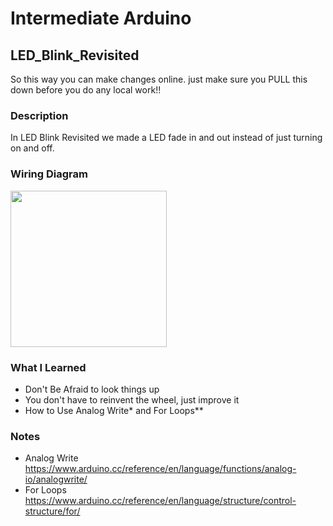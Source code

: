 # Intermediate Arduino 

## LED_Blink_Revisited

 So this way you can make changes online.  just make sure you PULL this down before you do any local work!!

### Description 

In LED Blink Revisited we made a LED fade in and out instead of just turning on and off.  

### Wiring Diagram 

<img src="LED_Blink_Revisited.png" width="250" />

### What I Learned

* Don't Be Afraid to look things up 
* You don't have to reinvent the wheel, just improve it 
* How to Use Analog Write* and For Loops**

### Notes

* Analog Write https://www.arduino.cc/reference/en/language/functions/analog-io/analogwrite/
* For Loops https://www.arduino.cc/reference/en/language/structure/control-structure/for/
